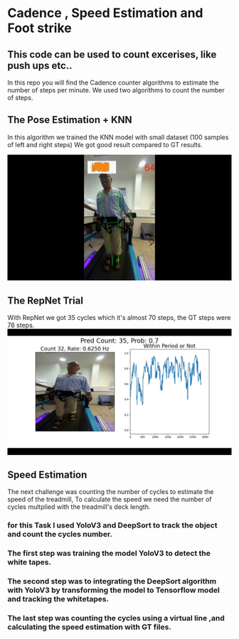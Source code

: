 # Cadence , Speed Estimation and Foot strike 
## This code can be used to count excerises, like push ups etc..
In this repo you will find the Cadence counter algorithms to estimate the number of steps per minute.
We used two algorithms to count the number of steps.

## The Pose Estimation + KNN 
In this algorithm we trained the KNN model with small dataset (100 samples of left and right steps)
We got good result compared to GT results.

![Pose Estimation with KNN](https://github.com/aimanyounises1/Cadence_Counter/blob/c19d13dac8ba826bf3c97c2d551c385036022dcb/Pose%20Estimtion%20with%20KNN.png)

## The RepNet Trial
With RepNet we got 35 cycles which it's almost 70 steps, the GT steps were 76 steps.
![RepNe](https://github.com/aimanyounises1/Cadence_Counter/blob/c19d13dac8ba826bf3c97c2d551c385036022dcb/RepNet.png)

## Speed Estimation
The next challenge was counting the number of cycles to estimate the speed of the treadmill, To calculate the speed we need the number of cycles multplied with the treadmill's deck length.
### for this Task I used YoloV3 and DeepSort to track the object and count the cycles number.
### The first step was training the model YoloV3 to detect the white tapes.
### The second step was to integrating the DeepSort algorithm with YoloV3 by transforming the model to Tensorflow model and tracking the whitetapes.
### The last step was counting the cycles using a virtual line ,and calculating the speed estimation with GT files.
